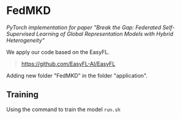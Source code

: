 # FedMKD

*PyTorch implementation for paper "Break the Gap: Federated Self-Supervised Learning of Global Representation Models with Hybrid Heterogeneity"*

We apply our code based on the EasyFL.
>https://github.com/EasyFL-AI/EasyFL

Adding new folder "FedMKD" in the folder "application".

## Training
Using the command to train the model
`run.sh`

